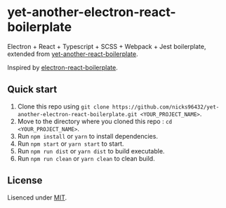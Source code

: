 # yet-another-electron-react-boilerplate

Electron + React + Typescript + SCSS + Webpack + Jest boilerplate, extended from [yet-another-react-boilerplate](https://github.com/nicks96432/yet-another-react-boilerplate).

Inspired by [electron-react-boilerplate](https://github.com/electron-react-boilerplate/electron-react-boilerplate/).

## Quick start

1. Clone this repo using `git clone https://github.com/nicks96432/yet-another-electron-react-boilerplate.git <YOUR_PROJECT_NAME>`.
2. Move to the directory where you cloned this repo : `cd <YOUR_PROJECT_NAME>`.
3. Run `npm install` or `yarn` to install dependencies.
4. Run `npm start` or `yarn start` to start.
5. Run `npm run dist` or `yarn dist` to build executable.
6. Run `npm run clean` or `yarn clean` to clean build.

## License

Lisenced under [MIT](./LICENSE).
